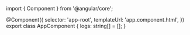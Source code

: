 import { Component } from '@angular/core';

@Component({
  selector: 'app-root',
  templateUrl: 'app.component.html',
})
export class AppComponent {
  logs: string[] = [];
}